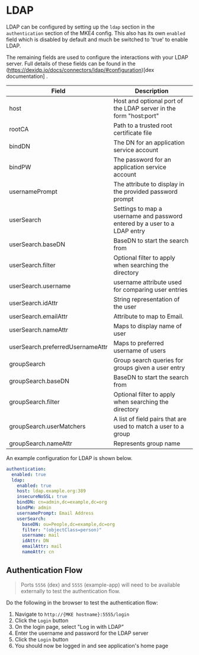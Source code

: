 # LDAP

LDAP can be configured by setting up the `ldap` section in the `authentication` section of the MKE4 config. This also has its own `enabled` field which is disabled by default and much be switched to 'true' to enable LDAP.

The remaining fields are used to configure the interactions with your LDAP server. Full details of these fields can be found in the (https://dexidp.io/docs/connectors/ldap/#configuration)[dex documentation] .

| Field                            | Description                                                               |
| -------------------------------- | ------------------------------------------------------------------------- |
| host                             | Host and optional port of the LDAP server in the form "host:port"         |
| rootCA                           | Path to a trusted root certificate file                                   |
| bindDN                           | The DN for an application service account                                 |
| bindPW                           | The password for an application service account                           |
| usernamePrompt                   | The attribute to display in the provided password prompt                  |
| userSearch                       | Settings to map a username and password entered by a user to a LDAP entry |
| userSearch.baseDN                | BaseDN to start the search from                                           |
| userSearch.filter                | Optional filter to apply when searching the directory                     |
| userSearch.username              | username attribute used for comparing user entries                        |
| userSearch.idAttr                | String representation of the user                                         |
| userSearch.emailAttr             | Attribute to map to Email.                                                |
| userSearch.nameAttr              | Maps to display name of user                                              |
| userSearch.preferredUsernameAttr | Maps to preferred username of users                                       |
| groupSearch                      | Group search queries for groups given a user entry                        |
| groupSearch.baseDN               | BaseDN to start the search from                                           |
| groupSearch.filter               | Optional filter to apply when searching the directory                     |
| groupSearch.userMatchers         | A list of field pairs that are used to match a user to a group            |
| groupSearch.nameAttr             | Represents group name                                                     |

An example configuration for LDAP is shown below.

```yaml
authentication:
  enabled: true
  ldap:
    enabled: true
    host: ldap.example.org:389
    insecureNoSSL: true
    bindDN: cn=admin,dc=example,dc=org
    bindPW: admin
    usernamePrompt: Email Address
    userSearch:
      baseDN: ou=People,dc=example,dc=org
      filter: "(objectClass=person)"
      username: mail
      idAttr: DN
      emailAttr: mail
      nameAttr: cn
```

## Authentication Flow

> Ports `5556` (dex) and `5555` (example-app) will need to be available externally to test the authentication flow.

Do the following in the browser to test the authentication flow:

1. Navigate to `http://{MKE hostname}:5555/login`
2. Click the `Login` button
3. On the login page, select "Log in with LDAP"
4. Enter the username and password for the LDAP server
5. Click the `Login` button
6. You should now be logged in and see application's home page
